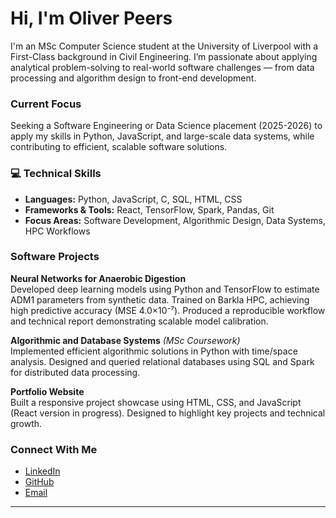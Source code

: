 # Hi, I'm Oliver Peers

I'm an MSc Computer Science student at the University of Liverpool with a First-Class background in Civil Engineering. I’m passionate about applying analytical problem-solving to real-world software challenges — from data processing and algorithm design to front-end development.

### Current Focus
Seeking a Software Engineering or Data Science placement (2025-2026) to apply my skills in Python, JavaScript, and large-scale data systems, while contributing to efficient, scalable software solutions.

### 💻 Technical Skills
- **Languages:** Python, JavaScript, C, SQL, HTML, CSS  
- **Frameworks & Tools:** React, TensorFlow, Spark, Pandas, Git  
- **Focus Areas:** Software Development, Algorithmic Design, Data Systems, HPC Workflows

### Software Projects
**Neural Networks for Anaerobic Digestion**  
Developed deep learning models using Python and TensorFlow to estimate ADM1 parameters from synthetic data. Trained on Barkla HPC, achieving high predictive accuracy (MSE 4.0×10⁻⁷). Produced a reproducible workflow and technical report demonstrating scalable model calibration.

**Algorithmic and Database Systems** *(MSc Coursework)*  
Implemented efficient algorithmic solutions in Python with time/space analysis. Designed and queried relational databases using SQL and Spark for distributed data processing.

**Portfolio Website**  
Built a responsive project showcase using HTML, CSS, and JavaScript (React version in progress). Designed to highlight key projects and technical growth.

### Connect With Me
- [LinkedIn](https://www.linkedin.com/in/oliver-peers/)  
- [GitHub](https://github.com/OllieWP634)  
- [Email](oliver.peers@outlook.com)

---
